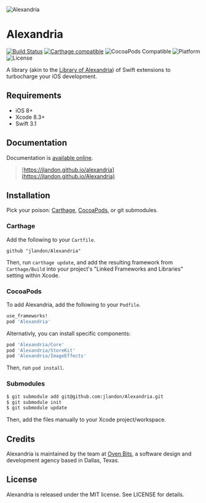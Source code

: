 ![Alexandria](https://raw.githubusercontent.com/jlandon/Alexandria/assets/logo.png)


# Alexandria

[![Build Status](https://api.travis-ci.org/jlandon/Alexandria.svg)](https://travis-ci.org/jlandon/Alexandria)
[![Carthage compatible](https://img.shields.io/badge/Carthage-compatible-4BC51D.svg?style=flat)](https://github.com/Carthage/Carthage)
![CocoaPods Compatible](https://img.shields.io/cocoapods/v/Alexandria.svg?style=flat)
![Platform](https://img.shields.io/cocoapods/p/Alexandria.svg?style=flat)
![License](https://img.shields.io/badge/license-MIT-blue.svg)

A library (akin to the [Library of Alexandria](https://en.wikipedia.org/wiki/Library_of_Alexandria)) of Swift extensions to turbocharge your iOS development.

## Requirements

- iOS 8+
- Xcode 8.3+
- Swift 3.1

## Documentation

Documentation is  [available online](https://jlandon.github.io/Alexandria).

> [https://jlandon.github.io/alexandria](https://jlandon.github.io/Alexandria)

## Installation

Pick your poison: [Carthage](https://github.com/carthage/carthage), [CocoaPods](https://github.com/cocoapods/cocoapods), or git submodules.

### Carthage

Add the following to your `Cartfile`.

```ogdl
github "jlandon/Alexandria"
```

Then, run `carthage update`, and add the resulting framework from
`Carthage/Build` into your project's "Linked Frameworks and Libraries" setting
within Xcode.

### CocoaPods

To add Alexandria, add the following to your `Podfile`.

```ruby
use_frameworks!
pod 'Alexandria'
```

Alternativly, you can install specific components:

```ruby
pod 'Alexandria/Core'
pod 'Alexandria/StoreKit'
pod 'Alexandria/ImageEffects'
```

Then, run `pod install`.

### Submodules

```bash
$ git submodule add git@github.com:jlandon/Alexandria.git
$ git submodule init
$ git submodule update
```

Then, add the files manually to your Xcode project/workspace.

## Credits

Alexandria is maintained by the team at [Oven Bits](https://ovenbits.com), a software design and development agency based in Dallas, Texas.

## License

Alexandria is released under the MIT license. See LICENSE for details.
